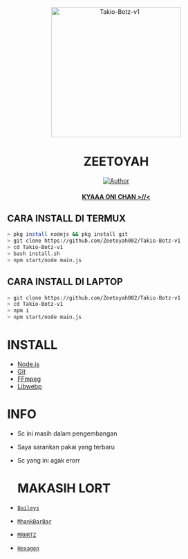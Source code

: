 <div align="center">
<img src="https://telegra.ph/file/dc71a19fb5815e3ccc671.jpg" alt="Takio-Botz-v1" width="300" />

# ZEETOYAH

>
>
>
</div>
<p align="center">
  <a href="https://github.com/Zeetoyah002"><img title="Author" src="https://img.shields.io/badge/Author-Zeetoyah002-red.svg?style=for-the-badge&logo=github" /></a>
  <h4 align="center">
  <a href="https://wa.me/6285755007597">KYAAA ONI CHAN >//< </a>
</h4>
</p>

## CARA INSTALL DI TERMUX
```bash
> pkg install nodejs && pkg install git
> git clone https://github.com/Zeetoyah002/Takio-Botz-v1
> cd Takio-Botz-v1
> bash install.sh
> npm start/node main.js
```
## CARA INSTALL DI LAPTOP
```bash
> git clone https://github.com/Zeetoyah002/Takio-Botz-v1
> cd Takio-Botz-v1
> npm i
> npm start/node main.js
```

# INSTALL
* [Node.js](https://nodejs.org/en/)
* [Git](https://git-scm.com/downloads)
* [FFmpeg](https://github.com/BtbN/FFmpeg-Builds/releases/download/autobuild-2020-12-08-13-03/ffmpeg-n4.3.1-26-gca55240b8c-win64-gpl-4.3.zip)
* [Libwebp](https://developers.google.com/speed/webp/download)

# INFO

* Sc ini masih dalam pengembangan
* Saya sarankan pakai yang terbaru
* Sc yang ini agak erorr


  # MAKASIH LORT
* [`Baileys`](https://github.com/adiwajshing/Baileys)
* [`MhankBarBar`](https://github.com/MhankBarBar)
* [`MRHRTZ`](https://github.com/MRHRTZ)
* [`Hexagon`](https://github.com/Hexagonz/SELF-HX )
  
